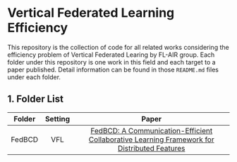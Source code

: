 # Vertical Federated Learning Efficiency

This repository is the collection of code for all related works considering the efficiency problem of Vertical Federated Learing by FL-AIR group. Each folder under this repository is one work in this field and each target to a paper published. Detail information can be found in those `README.md` files under each folder.

## 1. Folder List
| Folder | Setting | Paper |
|:-:|:-:|:-:|
| FedBCD | VFL | [FedBCD: A Communication-Efficient Collaborative Learning Framework for Distributed Features](https://ieeexplore.ieee.org/abstract/document/9855231?casa_token=ThOzc_xyYAUAAAAA:LI3cGAs8duAqdc5ORkPwqbmaR_mV_bBCwn4yiq3-S-YEFmNkGnXQMK7-eQk_3CXkIoQoczo) |
